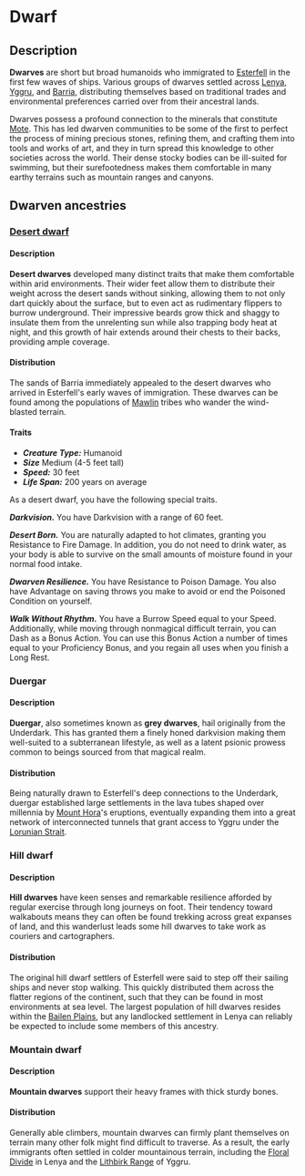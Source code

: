 # Dwarf

## Description

**Dwarves** are short but broad humanoids who immigrated to [Esterfell](../mote/esterfell) in the first few waves of ships. Various groups of dwarves settled across [Lenya](../mote/esterfell/lenya), [Yggru](../mote/esterfell/yggru), and [Barria](../mote/esterfell/barria), distributing themselves based on traditional trades and environmental preferences carried over from their ancestral lands.

Dwarves possess a profound connection to the minerals that constitute [Mote](../mote/mote.md). This has led dwarven communities to be some of the first to perfect the process of mining precious stones, refining them, and crafting them into tools and works of art, and they in turn spread this knowledge to other societies across the world. Their dense stocky bodies can be ill-suited for swimming, but their surefootedness makes them comfortable in many earthy terrains such as mountain ranges and canyons.

## Dwarven ancestries

### [Desert dwarf](https://github.com/mpanighetti/dnd5e-species/tree/main/humanoids/desert-dwarf.md)

#### Description

**Desert dwarves** developed many distinct traits that make them comfortable within arid environments. Their wider feet allow them to distribute their weight across the desert sands without sinking, allowing them to not only dart quickly about the surface, but to even act as rudimentary flippers to burrow underground. Their impressive beards grow thick and shaggy to insulate them from the unrelenting sun while also trapping body heat at night, and this growth of hair extends around their chests to their backs, providing ample coverage.

#### Distribution

The sands of Barria immediately appealed to the desert dwarves who arrived in Esterfell's early waves of immigration. These dwarves can be found among the populations of [Mawlin](../societies/mawlin) tribes who wander the wind-blasted terrain.

#### Traits

- _**Creature Type:**_ Humanoid
- _**Size**_ Medium (4-5 feet tall)
- _**Speed:**_ 30 feet
- _**Life Span:**_ 200 years on average

As a desert dwarf, you have the following special traits.

_**Darkvision.**_ You have Darkvision with a range of 60 feet.

_**Desert Born.**_ You are naturally adapted to hot climates, granting you Resistance to Fire Damage. In addition, you do not need to drink water, as your body is able to survive on the small amounts of moisture found in your normal food intake.

_**Dwarven Resilience.**_ You have Resistance to Poison Damage. You also have Advantage on saving throws you make to avoid or end the Poisoned Condition on yourself.

_**Walk Without Rhythm.**_ You have a Burrow Speed equal to your Speed. Additionally, while moving through nonmagical difficult terrain, you can Dash as a Bonus Action. You can use this Bonus Action a number of times equal to your Proficiency Bonus, and you regain all uses when you finish a Long Rest.

### Duergar

#### Description

**Duergar**, also sometimes known as **grey dwarves**, hail originally from the Underdark. This has granted them a finely honed darkvision making them well-suited to a subterranean lifestyle, as well as a latent psionic prowess common to beings sourced from that magical realm.

#### Distribution

Being naturally drawn to Esterfell's deep connections to the Underdark, duergar established large settlements in the lava tubes shaped over millennia by [Mount Hora](../mote/esterfell/lenya/mount-hora)'s eruptions, eventually expanding them into a great network of interconnected tunnels that grant access to Yggru under the [Lorunian Strait](../mote/esterfell/oceans/lorunian-strait).

### Hill dwarf

#### Description

**Hill dwarves** have keen senses and remarkable resilience afforded by regular exercise through long journeys on foot. Their tendency toward walkabouts means they can often be found trekking across great expanses of land, and this wanderlust leads some hill dwarves to take work as couriers and cartographers.

#### Distribution

The original hill dwarf settlers of Esterfell were said to step off their sailing ships and never stop walking. This quickly distributed them across the flatter regions of the continent, such that they can be found in most environments at sea level. The largest population of hill dwarves resides within the [Bailen Plains](../mote/esterfell/lenya/bailen-plains), but any landlocked settlement in Lenya can reliably be expected to include some members of this ancestry.

### Mountain dwarf

#### Description

**Mountain dwarves** support their heavy frames with thick sturdy bones.

#### Distribution

Generally able climbers, mountain dwarves can firmly plant themselves on terrain many other folk might find difficult to traverse. As a result, the early immigrants often settled in colder mountainous terrain, including the [Floral Divide](../mote/esterfell/lenya/floral-divide) in Lenya and the [Lithbirk Range](../mote/esterfell/yggru/lithbirk-range) of Yggru.
